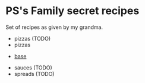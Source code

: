 # PS's Family secret recipes

Set of recipes as given by my grandma.

* pizzas (TODO)
* pizzas
- [base](./pizzas/base.md)
* sauces (TODO)
* spreads (TODO)
